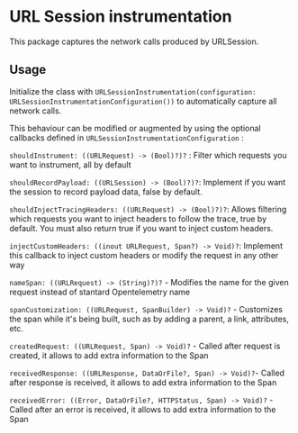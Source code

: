 # URL Session instrumentation

This package captures the network calls produced by URLSession.


## Usage 

Initialize the class with  `URLSessionInstrumentation(configuration: URLSessionInstrumentationConfiguration())` to automatically capture all network calls.

This behaviour can be modified or augmented by using the optional callbacks defined in `URLSessionInstrumentationConfiguration` :

`shouldInstrument: ((URLRequest) -> (Bool)?)?` :  Filter which requests you want to instrument, all by default

`shouldRecordPayload: ((URLSession) -> (Bool)?)?`: Implement if you want the session to record payload data, false by default.

`shouldInjectTracingHeaders: ((URLRequest) -> (Bool)?)?`: Allows filtering which requests you want to inject headers to follow the trace, true by default. You must also return true if you want to inject custom headers.

`injectCustomHeaders: ((inout URLRequest, Span?) -> Void)?`: Implement this callback to inject custom headers or modify the request in any other way

`nameSpan: ((URLRequest) -> (String)?)?` - Modifies the name for the given request instead of stantard Opentelemetry name

`spanCustomization: ((URLRequest, SpanBuilder) -> Void)?` - Customizes the span while it's being built, such as by adding a parent, a link, attributes, etc.

`createdRequest: ((URLRequest, Span) -> Void)?` - Called after request is created,  it allows to add extra information to the Span

`receivedResponse: ((URLResponse, DataOrFile?, Span) -> Void)?`- Called after response is received,  it allows to add extra information to the Span

`receivedError: ((Error, DataOrFile?, HTTPStatus, Span) -> Void)?` -  Called after an error is received,  it allows to add extra information to the Span


